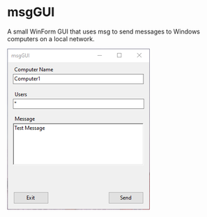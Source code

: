 # msgGUI
A small WinForm GUI that uses msg to send messages to Windows computers on a local network.

![msgGUI](https://github.com/NathanLouth/msgGUI/blob/main/msgGUI.PNG)
